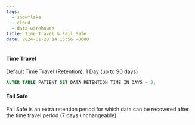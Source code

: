 ```yaml
---
tags:
  - snowflake
  - cloud
  - data-warehouse
title: Time Travel & Fail Safe
date: 2024-01-28 14:15:56 -0600
---
```


#### Time Travel
Default Time Travel (Retention): 1 Day (up to 90 days)

````sql
ALTER TABLE PATIENT SET DATA_RETENTION_TIME_IN_DAYS = 3;
````

#### Fail Safe
Fail Safe is an extra retention period for which data can be recovered after the time travel period (7 days unchangeable)

